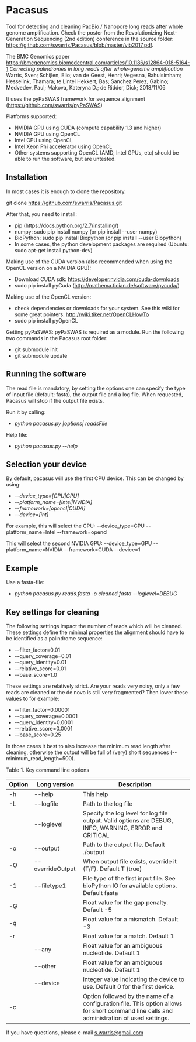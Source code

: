 Pacasus
========
Tool for detecting and cleaning PacBio / Nanopore long reads after whole genome amplification. Check the poster from the Revolutionizing Next-Generation Sequencing (2nd edition) conference in the source folder: https://github.com/swarris/Pacasus/blob/master/vib2017.pdf. 

The BMC Genomics paper https://bmcgenomics.biomedcentral.com/articles/10.1186/s12864-018-5164-1
*Correcting palindromes in long reads after whole-genome amplification*
Warris, Sven; Schijlen, Elio; van de Geest, Henri; Vegesna, Rahulsimham; Hesselink, Thamara; te Lintel Hekkert, Bas; Sanchez Perez, Gabino; Medvedev, Paul; Makova, Kateryna D.; de Ridder, Dick; 2018/11/06

It uses the pyPaSWAS framework for sequence alignment (https://github.com/swarris/pyPaSWAS)

Platforms supported:
- NVIDIA GPU using CUDA (compute capability 1.3 and higher) 
- NVIDIA GPU using OpenCL
- Intel CPU using OpenCL
- Intel Xeon Phi accelerator using OpenCL
- Other systems supporting OpenCL (AMD, Intel GPUs, etc) should be able to run the software, but are untested.

Installation
------------
In most cases it is enough to clone the repository. 

git clone https://github.com/swarris/Pacasus.git

After that, you need to install:
- pip (https://docs.python.org/2.7/installing/)
- numpy: sudo pip install numpy (or pip install --user numpy)
- BioPython: sudo pip install Biopython (or pip install --user Biopython)
- In some cases, the python development packages are required (Ubuntu: sudo apt-get install python-dev) 

Making use of the CUDA version (also recommended when using the OpenCL version on a NVIDIA GPU):
- Download CUDA sdk: https://developer.nvidia.com/cuda-downloads
- sudo pip install pyCuda (http://mathema.tician.de/software/pycuda/)

Making use of the OpenCL version:
- check dependencies or downloads for your system. See this wiki for some great pointers: http://wiki.tiker.net/OpenCLHowTo
- sudo pip install pyOpenCL

Getting pyPaSWAS:
pyPaSWAS is required as a module. Run the following two commands in the Pacasus root folder:
- git submodule init
- git submodule update



Running the software
-------------------- 

The read file is mandatory, by setting the options one can specify the type of input file (default: fasta), the output file and a log file. When requested, Pacasus will stop if the output file exists.

Run it by calling:
- *python pacasus.py |options| readsFile*

Help file:
- *python pacasus.py --help*

Selection your device
---------------------
By default, pacasus will use the first CPU device. This can be changed by using:
- *--device_type=[CPU|GPU]*
- *--platform_name=[Intel|NVIDIA]*
- *--framework=[opencl|CUDA]*
- *--device=[int]*

For example, this will select the CPU: --device_type=CPU --platform_name=Intel --framework=opencl

This will select the second NVIDIA GPU: --device_type=GPU --platform_name=NVIDIA --framework=CUDA --device=1


Example
-------

Use a fasta-file:
- *python pacasus.py reads.fasta -o cleaned.fasta --loglevel=DEBUG*

Key settings for cleaning
-------

The following settings impact the number of reads which will be cleaned. These settings define the minimal properties the alignment should have to be identified as a palindrome sequence:

- --filter_factor=0.01
- --query_coverage=0.01
- --query_identity=0.01
- --relative_score=0.01
- --base_score=1.0

These settings are relatively strict. Are your reads very noisy, only a few reads are cleaned or the de novo is still very fragmented? Then lower these values to for example:

- --filter_factor=0.00001
- --query_coverage=0.0001
- --query_identity=0.0001
- --relative_score=0.0001
- --base_score=0.25

In those cases it best to also increase the minimum read length after cleaning, otherwise the output will be full of (very) short sequences (--minimum_read_length=500).


Table 1. Key command line options

| Option	| Long version	| Description|
| --------- | ------------- | ---------- |
| -h| --help| This help|  
|-L	| --logfile	| Path to the log file| 
|	| --loglevel	| Specify the log level for log file output. Valid options are DEBUG, INFO, WARNING, ERROR and CRITICAL| 
|-o	| --output	| Path to the output file. Default ./output| 
|-O	| --overrideOutput	| When output file exists, override it (T/F). Default T (true) | 
|-1	| --filetype1	| File type of the first input file. See bioPython IO for available options. Default fasta| 
|-G	| 	| Float value for the gap penalty. Default -5| 
|-q	| 	| Float value for a mismatch. Default -3| 
|-r	| 	| Float value for a match. Default 1| 
|	| --any	| Float value for an ambiguous nucleotide. Default 1| 
|	| --other	| Float value for an ambiguous nucleotide. Default 1| 
|	| --device	| Integer value indicating the device to use. Default 0 for the first device. | 
|-c	| 	| Option followed by the name of a configuration file. This option allows for short command line calls and administration of used settings. | 

If you have questions, please e-mail s.warris@gmail.com
